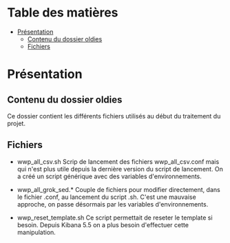 # Table des matières

- [Présentation](#présentation)
  * [Contenu du dossier oldies](#contenu-du-dossier-oldies)
  * [Fichiers](#fichiers)
    
# Présentation

## Contenu du dossier oldies

Ce dossier contient les différents fichiers utilisés au début du traitement du projet.

## Fichiers

* wwp_all_csv.sh
Scrip de lancement des fichiers wwp_all_csv.conf mais qui n'est plus utile depuis la dernière version du script de lancement.
On a créé un script générique avec des variables d'environnements.

* wwp_all_grok_sed.*
Couple de fichiers pour modifier directement, dans le fichier .conf, au lancement du script .sh. C'est une mauvaise approche,
on passe désormais par les variables d'environnements.

* wwp_reset_template.sh
Ce script permettait de reseter le template si besoin. Depuis Kibana 5.5 on a plus besoin d'effectuer cette manipulation.
